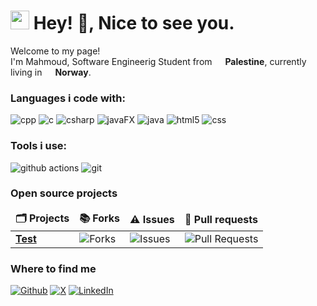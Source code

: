 <h1><img src="https://emojis.slackmojis.com/emojis/images/1531849430/4246/blob-sunglasses.gif?1531849430" width="30"/> Hey! 👋, Nice to see you.</h1>


<p>Welcome to my page! </br> I'm Mahmoud, Software Engineerig Student from <img src="https://cdn-icons-png.flaticon.com/512/168/168097.png" width="13"/> <b>Palestine</b>, currently living in <img src="https://cdn-icons-png.flaticon.com/512/168/168091.png" width="13"/> <b>Norway</b>. </p>
<h3>Languages i code with:</h3>
<p>
  <img alt="cpp" src="https://img.shields.io/badge/C%2B%2B-00599C?logo=c%2B%2B&logoColor=white&style=flat-square" />
  <img alt="c" src="https://img.shields.io/badge/C-00599C?logo=c&logoColor=white&style=flat-square" />
  <img alt="csharp" src="https://img.shields.io/badge/C%23-239120?logo=csharp&logoColor=white&style=flat-square" />
  <img alt="javaFX" src="https://img.shields.io/badge/JavaFX-00599C?logo=javafx&logoColor=white&style=flat-square" />
  <img alt="java" src="https://img.shields.io/badge/Java-007396?logo=java&logoColor=white&style=flat-square" />
  <img alt="html5" src="https://img.shields.io/badge/-HTML5-E34F26?style=flat-square&logo=html5&logoColor=white" />
  <img alt="css" src="https://img.shields.io/badge/CSS3-1572B6?logo=css3&logoColor=white&style=flat-square" />
</p>
<h3>Tools i use:</h3>
<p>
  <img alt="github actions" src="https://img.shields.io/badge/-Github_Actions-2088FF?style=flat-square&logo=github-actions&logoColor=white" />
  <img alt="git" src="https://img.shields.io/badge/-Git-F05032?style=flat-square&logo=git&logoColor=white" />
</p>
<h3>Open source projects</h3>
<table>
  <thead align="center">
    <tr border: none;>
      <td><b>🗂️ Projects</b></td>
<!--       <td><b>⭐ Stars</b></td> -->
      <td><b>📚 Forks</b></td>
      <td><b>⚠️ Issues</b></td>
      <td><b>🧲 Pull requests</b></td>
    </tr>
  </thead>
  <tbody>
    <tr>
      <td><a href="https://github.com/intelicer"><b>Test</b></a></td>
<!--       <td><img alt="Stars" src="https://img.shields.io/github/stars/thmsgbrt/react-simple-pull-to-refresh?style=flat-square&labelColor=343b41"/></td> -->
      <td><img alt="Forks" src="https://img.shields.io/github/forks/thmsgbrt/react-simple-pull-to-refresh?style=flat-square&labelColor=343b41"/></td>
      <td><img alt="Issues" src="https://img.shields.io/github/issues/thmsgbrt/react-simple-pull-to-refresh?style=flat-square&labelColor=343b41"/></td>
      <td><img alt="Pull Requests" src="https://img.shields.io/github/issues-pr/thmsgbrt/react-simple-pull-to-refresh?style=flat-square&labelColor=343b41"/></td>
    </tr>
<!-- 	  <tr>
      <td><a href="https://github.com/thmsgbrt/Chrome-Extension-with-React-and-Typescript-Starter-Pack"><b>Typescript & React Chrome Extension Starter</b></a></td>
      <td><img alt="Stars" src="https://img.shields.io/github/stars/thmsgbrt/Chrome-Extension-with-React-and-Typescript-Starter-Pack?style=flat-square&labelColor=343b41"/></td>
      <td><img alt="Forks" src="https://img.shields.io/github/forks/thmsgbrt/Chrome-Extension-with-React-and-Typescript-Starter-Pack?style=flat-square&labelColor=343b41"/></td>
      <td><img alt="Issues" src="https://img.shields.io/github/issues/thmsgbrt/Chrome-Extension-with-React-and-Typescript-Starter-Pack?style=flat-square&labelColor=343b41"/></td>
      <td><img alt="Pull Requests" src="https://img.shields.io/github/issues-pr/thmsgbrt/Chrome-Extension-with-React-and-Typescript-Starter-Pack?style=flat-square&labelColor=343b41"/></td>
    </tr>
    <tr>
      <td><a href="https://github.com/thmsgbrt/nodejs-typescript-express-apollo-graphql-starter"><b>NodeJs Express TypeScript GraphQL Starter</b></a></td>
      <td><img alt="Stars" src="https://img.shields.io/github/stars/thmsgbrt/nodejs-typescript-express-apollo-graphql-starter?style=flat-square&labelColor=343b41"/></td>
      <td><img alt="Forks" src="https://img.shields.io/github/forks/thmsgbrt/nodejs-typescript-express-apollo-graphql-starter?style=flat-square&labelColor=343b41"/></td>
      <td><img alt="Issues" src="https://img.shields.io/github/issues/thmsgbrt/nodejs-typescript-express-apollo-graphql-starter?style=flat-square&labelColor=343b41"/></td>
      <td><img alt="Pull Requests" src="https://img.shields.io/github/issues-pr/thmsgbrt/nodejs-typescript-express-apollo-graphql-starter?style=flat-square&labelColor=343b41"/></td>
    </tr> -->
  </tbody>
</table>

<h3>Where to find me</h3>
<p>
	<a href="https://github.com/thmsgbrt" target="_blank"><img alt="Github" src="https://img.shields.io/badge/GitHub-181717?logo=github&logoColor=white&style=flat-square" /></a> 
	<a href="https://twitter.com/Intelicer" target="_blank"><img alt="X" src="https://img.shields.io/badge/-000000?logo=x&logoColor=white&style=flat-square" /></a> 
	<a href="https://www.linkedin.com/in/thomas-guibert" target="_blank"><img alt="LinkedIn" src="https://img.shields.io/badge/-0A66C2?logo=linkedin&logoColor=white&style=flat-square" /></a> 
</p>
